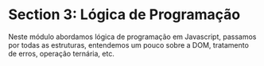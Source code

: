 # Section 3: Lógica de Programação

Neste módulo abordamos lógica de programação em Javascript, passamos por todas as estruturas, entendemos um pouco sobre a DOM, tratamento de erros, operação ternária, etc.